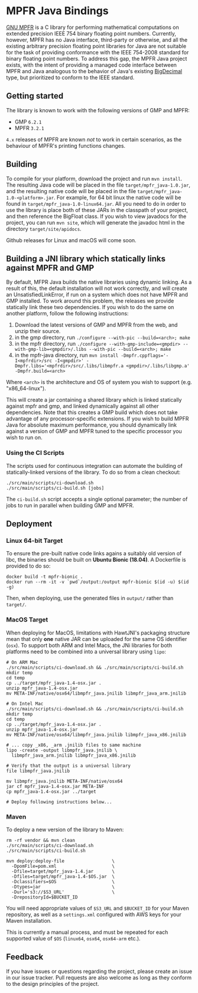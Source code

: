 # MPFR Java Bindings

[GNU MPFR](http://www.mpfr.org/) is a C library for performing mathematical
computations on extended precision IEEE 754 binary floating point numbers.
Currently, however, MPFR has no Java interface, third-party or otherwise, and
all the existing arbitrary precision floating point libraries for Java are not
suitable for the task of providing conformance with the IEEE 754-2008 standard
for binary floating point numbers. To address this gap, the MPFR Java project
exists, with the intent of providing a managed code interface between MPFR and
Java analogous to the behavior of Java's existing
[BigDecimal](http://docs.oracle.com/javase/7/docs/api/java/math/BigDecimal.html)
type, but prioritized to conform to the IEEE standard.

## Getting started

The library is known to work with the following versions of GMP and MPFR:
* GMP `6.2.1`
* MPFR `3.2.1`

`4.x` releases of MPFR are known _not_ to work in certain scenarios, as the
behaviour of MPFR's printing functions changes.

## Building

To compile for your platform, download the project and run `mvn install`. The
resulting Java code will be placed in the file `target/mpfr_java-1.0.jar`, and
the resulting native code will be placed in the file
`target/mpfr_java-1.0-<platform>.jar`. For example, for 64 bit linux the native
code will be found in `target/mpfr_java-1.0-linux64.jar`. All you need to do in
order to use the library is place both of these JARs in the classpath of your
project, and then reference the BigFloat class. If you wish to view javadocs for
the project, you can run `mvn site`, which will generate the javadoc html in the
directory `target/site/apidocs`.

Github releases for Linux and macOS will come soon.

## Building a JNI library which statically links against MPFR and GMP

By default, MFPR Java builds the native libraries using dynamic linking. As a
result of this, the default installation will not work correctly, and will
create an UnsatisfiedLinkError, if run on a system which does not have MPFR and
GMP installed. To work around this problem, the releases we provide statically
link these two dependencies. If you wish to do the same on another platform,
follow the following instructions:

1. Download the latest versions of GMP and MPFR from the web, and unzip their
   source.
2. in the gmp directory, run `./configure --with-pic --build=<arch>; make`
3. in the mpfr directory, run `./configure --with-gmp-include=<gmpdir>
   --with-gmp-lib=<gmpdir>/.libs --with-pic --build=<arch>; make`
4. in the mpfr-java directory, run `mvn install -Dmpfr.cppflags='-I<mpfrdir>/src
   -I<gmpdir>' -Dmpfr.libs='<mpfrdir>/src/.libs/libmpfr.a
   <gmpdir>/.libs/libgmp.a' -Dmpfr.build=<arch>`

Where `<arch>` is the architecture and OS of system you wish to support (e.g.
"x86\_64-linux").

This will create a jar containing a shared library which is linked statically
against mpfr and gmp, and linked dynamically against all other dependencies.
Note that this creates a GMP build which does not take advantage of any
processor-specific extensions. If you wish to build MPFR Java for absolute
maximum performance, you should dynamically link against a version of GMP and
MPFR tuned to the specific processor you wish to run on.

### Using the CI Scripts

The scripts used for continuous integration can automate the building of
statically-linked versions of the library. To do so from a clean checkout:

```shell
./src/main/scripts/ci-download.sh
./src/main/scripts/ci-build.sh [jobs]
```

The `ci-build.sh` script accepts a single optional parameter; the number of jobs
to run in parallel when building GMP and MPFR.

## Deployment

### Linux 64-bit Target

To ensure the pre-built native code links agains a suitably old version of libc,
the binaries should be built on **Ubuntu Bionic (18.04)**. A Dockerfile is
provided to do so:

```shell
docker build -t mpfr-bionic .
docker run --rm -it -v `pwd`/output:/output mpfr-bionic $(id -u) $(id -g)
```

Then, when deploying, use the generated files in `output/` rather than
`target/`.

### MacOS Target

When deploying for MacOS, limitations with HawtJNI's packaging structure mean
that only **one** native JAR can be uploaded for the same OS identifier (`osx`).
To support both ARM and Intel Macs, the JNi libraries for both platforms need to
be combined into a universal library using `lipo`:

```shell
# On ARM Mac
./src/main/scripts/ci-download.sh && ./src/main/scripts/ci-build.sh
mkdir temp
cd temp
cp ../target/mpfr_java-1.4-osx.jar .
unzip mpfr_java-1.4-osx.jar
mv META-INF/native/osx64/libmpfr_java.jnilib libmpfr_java_arm.jnilib

# On Intel Mac
./src/main/scripts/ci-download.sh && ./src/main/scripts/ci-build.sh
mkdir temp
cd temp
cp ../target/mpfr_java-1.4-osx.jar .
unzip mpfr_java-1.4-osx.jar
mv META-INF/native/osx64/libmpfr_java.jnilib libmpfr_java_x86.jnilib

# ... copy _x86, _arm .jnilib files to same machine
lipo -create -output libmpfr_java.jnilib \
  libmpfr_java_arm.jnilib libmpfr_java_x86.jnilib

# Verify that the output is a universal library
file libmpfr_java.jnilib

mv libmpfr_java.jnilib META-INF/native/osx64
jar cf mpfr_java-1.4-osx.jar META-INF
cp mpfr_java-1.4-osx.jar ../target

# Deploy following instructions below...
```

### Maven

To deploy a new version of the library to Maven:

```shell
rm -rf vendor && mvn clean
./src/main/scripts/ci-download.sh
./src/main/scripts/ci-build.sh

mvn deploy:deploy-file                  \
  -DpomFile=pom.xml                     \
  -Dfile=target/mpfr_java-1.4.jar       \
  -Dfiles=target/mpfr_java-1.4-$OS.jar  \
  -Dclassifiers=$OS                     \
  -Dtypes=jar                           \
  -Durl='s3://$S3_URL'                  \
  -DrepositoryId=$BUCKET_ID
```

You will need appropriate values of `$S3_URL` and `$BUCKET_ID` for your Maven
repository, as well as a `settings.xml` configured with AWS keys for your Maven
installation.

This is currently a manual process, and must be repeated for each supported
value of `$OS` (`linux64`, `osx64`, `osx64-arm` etc.).

## Feedback

If you have issues or questions regarding the project, please create an issue in
our issue tracker. Pull requests are also welcome as long as they conform to the
design principles of the project.
